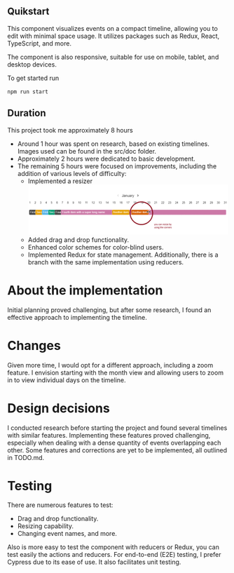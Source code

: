 ## Quikstart

This component visualizes events on a compact timeline, allowing you to edit with minimal space usage. It utilizes packages such as Redux, React, TypeScript, and more.

The component is also responsive, suitable for use on mobile, tablet, and desktop devices.

To get started run

    npm run start

## Duration

This project took me approximately 8 hours

-   Around 1 hour was spent on research, based on existing timelines. Images used can be found in the src/doc folder.
-   Approximately 2 hours were dedicated to basic development.
-   The remaining 5 hours were focused on improvements, including the addition of various levels of difficulty:
    -   Implemented a resizer
        ![alt text](/src/doc/resizable.png)
    -   Added drag and drop functionality.
    -   Enhanced color schemes for color-blind users.
    -   Implemented Redux for state management. Additionally, there is a branch with the same implementation using reducers.

# About the implementation

Initial planning proved challenging, but after some research, I found an effective approach to implementing the timeline.

# Changes

Given more time, I would opt for a different approach, including a zoom feature. I envision starting with the month view and allowing users to zoom in to view individual days on the timeline.

# Design decisions

I conducted research before starting the project and found several timelines with similar features. Implementing these features proved challenging, especially when dealing with a dense quantity of events overlapping each other. Some features and corrections are yet to be implemented, all outlined in TODO.md.

# Testing

There are numerous features to test:

-   Drag and drop functionality.
-   Resizing capability.
-   Changing event names, and more.

Also is more easy to test the component with reducers or Redux, you can test easily the actions and reducers.
For end-to-end (E2E) testing, I prefer Cypress due to its ease of use. It also facilitates unit testing.
